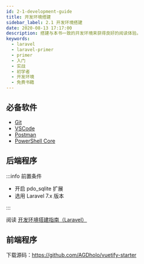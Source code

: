 ```yaml
---
id: 2-1-development-guide
title: 开发环境搭建
sidebar_label: 2.1 开发环境搭建
date: 2020-08-13 17:17:00
description: 搭建与本书一致的开发环境来获得良好的阅读体验。
keywords:
  - laravel
  - laravel-primer
  - primer
  - 入门
  - 实战
  - 初学者
  - 开发环境
  - 免费书籍
---
```


## 必备软件

- [Git](/docs/development-guide/base-software/git)
- [VSCode](/docs/development-guide/base-software/vscode)
- [Postman](/docs/development-guide/base-software/postman)
- [PowerShell Core](/docs/development-guide/shell/pwsh)

## 后端程序

:::info 前置条件

- 开启 pdo_sqlite 扩展
- 选用 Laravel 7.x 版本

:::

阅读 [开发环境搭建指南（Laravel）](/docs/development-guide/php/laravel)

## 前端程序

下载源码：https://github.com/AGDholo/vuetify-starter
